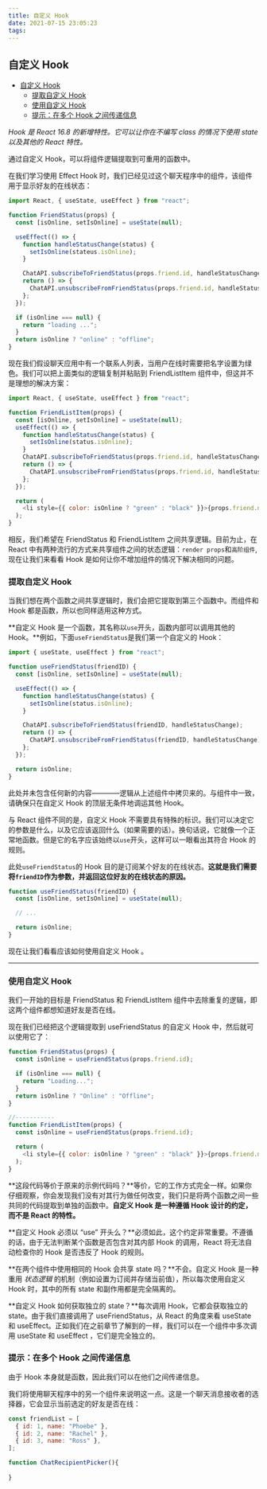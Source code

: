 ```yaml
---
title: 自定义 Hook
date: 2021-07-15 23:05:23
tags:
---
```


## 自定义 Hook

- [自定义 Hook](#自定义-hook)
  - [提取自定义 Hook](#提取自定义-hook)
  - [使用自定义 Hook](#使用自定义-hook)
  - [提示：在多个 Hook 之间传递信息](#提示在多个-hook-之间传递信息)

_Hook 是 React 16.8 的新增特性。它可以让你在不编写 class 的情况下使用 state 以及其他的 React 特性。_

通过自定义 Hook，可以将组件逻辑提取到可重用的函数中。

在我们学习使用 Effect Hook 时，我们已经见过这个聊天程序中的组件，该组件用于显示好友的在线状态：

```js
import React, { useState, useEffect } from "react";

function FriendStatus(props) {
  const [isOnline, setIsOnline] = useState(null);

  useEffect(() => {
    function handleStatusChange(status) {
      setIsOnline(stateus.isOnline);
    }

    ChatAPI.subscribeToFriendStatus(props.friend.id, handleStatusChange);
    return () => {
      ChatAPI.unsubscribeFromFriendStatus(props.friend.id, handleStatusChange);
    };
  });

  if (isOnline === null) {
    return "loading ...";
  }
  return isOnline ? "online" : "offline";
}
```

现在我们假设聊天应用中有一个联系人列表，当用户在线时需要把名字设置为绿色。我们可以把上面类似的逻辑复制并粘贴到 FriendListItem 组件中，但这并不是理想的解决方案：

```js
import React, { useState, useEffect } from "react";

function FriendListItem(props) {
  const [isOnline, setIsOnline] = useState(null);
  useEffect(() => {
    function handleStatusChange(status) {
      setIsOnline(status.isOnline);
    }
    ChatAPI.subscribeToFriendStatus(props.friend.id, handleStatusChange);
    return () => {
      ChatAPI.unsubscribeFromFriendStatus(props.friend.id, handleStatusChange);
    };
  });

  return (
    <li style={{ color: isOnline ? "green" : "black" }}>{props.friend.name}</li>
  );
}
```

相反，我们希望在 FriendStatus 和 FriendListItem 之间共享逻辑。目前为止，在 React 中有两种流行的方式来共享组件之间的状态逻辑：`render props`和`高阶组件`,现在让我们来看看 Hook 是如何让你不增加组件的情况下解决相同的问题。

### 提取自定义 Hook

当我们想在两个函数之间共享逻辑时，我们会把它提取到第三个函数中。而组件和 Hook 都是函数，所以也同样适用这种方式。

**自定义 Hook 是一个函数，其名称以`use`开头，函数内部可以调用其他的 Hook。**例如，下面`useFriendStatus`是我们第一个自定义的 Hook：

```js
import { useState, useEffect } from "react";

function useFriendStatus(friendID) {
  const [isOnline, setIsOnline] = useState(null);

  useEffect(() => {
    function handleStatusChange(status) {
      setIsOnline(status.isOnline);
    }

    ChatAPI.subscribeToFriendStatus(friendID, handleStatusChange);
    return () => {
      ChatAPI.unsubscribeFromFriendStatus(friendID, handleStatusChange);
    };
  });

  return isOnline;
}
```

此处并未包含任何新的内容————逻辑从上述组件中拷贝来的。与组件中一致，请确保只在自定义 Hook 的顶层无条件地调运其他 Hook。

与 React 组件不同的是，自定义 Hook 不需要具有特殊的标识。我们可以决定它的参数是什么，以及它应该返回什么（如果需要的话）。换句话说，它就像一个正常地函数。但是它的名字应该始终以`use`开头，这样可以一眼看出其符合 Hook 的规则。

此处`useFriendStatus`的 Hook 目的是订阅某个好友的在线状态。**这就是我们需要将`friendID`作为参数，并返回这位好友的在线状态的原因。**

```js
function useFriendStatus(friendID) {
  const [isOnline, setIsOnline] = useState(null);

  // ...

  return isOnline;
}
```

现在让我们看看应该如何使用自定义 Hook 。

---

### 使用自定义 Hook

我们一开始的目标是 FriendStatus 和 FriendListItem 组件中去除重复的逻辑，即这两个组件都想知道好友是否在线。

现在我们已经把这个逻辑提取到 useFriendStatus 的自定义 Hook 中，然后就可以使用它了：

```js
function FriendStatus(props) {
  const isOnline = useFriendStatus(props.friend.id);

  if (isOnline === null) {
    return "Loading...";
  }
  return isOnline ? "Online" : "Offline";
}

//-----------
function FriendListItem(props) {
  const isOnline = useFriendStatus(props.friend.id);

  return (
    <li style={{ color: isOnline ? "green" : "black" }}>{props.friend.name}</li>
  );
}
```

**这段代码等价于原来的示例代码吗？**等价，它的工作方式完全一样。如果你仔细观察，你会发现我们没有对其行为做任何改变，我们只是将两个函数之间一些共同的代码提取到单独的函数中。**自定义 Hook 是一种遵循 Hook 设计的约定，而不是 React 的特性。**

**自定义 Hook 必须以 “use” 开头么？**必须如此，这个约定非常重要。不遵循的话，由于无法判断某个函数是否包含对其内部 Hook 的调用，React 将无法自动检查你的 Hook 是否违反了 Hook 的规则。

**在两个组件中使用相同的 Hook 会共享 state 吗？**不会。自定义 Hook 是一种重用 _状态逻辑_ 的机制（例如设置为订阅并存储当前值），所以每次使用自定义 Hook 时，其中的所有 state 和副作用都是完全隔离的。

**自定义 Hook 如何获取独立的 state？**每次调用 Hook，它都会获取独立的 state。由于我们直接调用了 useFriendStatus，从 React 的角度来看 useState 和 useEffect。正如我们在之前章节了解到的一样，我们可以在一个组件中多次调用 useState 和 useEffect ，它们是完全独立的。

### 提示：在多个 Hook 之间传递信息

由于 Hook 本身就是函数，因此我们可以在他们之间传递信息。

我们将使用聊天程序中的另一个组件来说明这一点。这是一个聊天消息接收者的选择器，它会显示当前选定的好友是否在线：

```js
const friendList = [
  { id: 1, name: "Phoebe" },
  { id: 2, name: "Rachel" },
  { id: 3, name: "Ross" },
];

function ChatRecipientPicker(){
	
}
```
